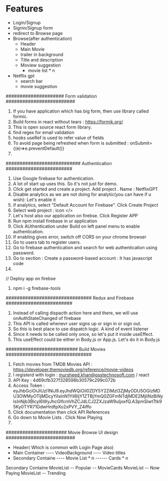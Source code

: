 # Features
- Login/Signup
 - Signin/Signup form
 - redirect to Browse page
- Browse(after authentication)
  - Header
  - Main Movie
   - trailer in background
   - Title and description
   - Moview suggestion
      - movie list * n
- Netflix gpt
  - search bar
   - movie suggestion

##################### Form validation #########################

1. If you have application which has big form, then use library called formic.
2. Build forms in react without tears : https://formik.org/    
3. This is open source react form library.
4. find regex for email validation  
5. hooks useRef is used to refer value of fields   
6. To avoid page being refreshed when form is submitted : onSubmit={(e)=>e.preventDefault()}
7. 

########################### Authentication ########################
1. Use Google firebase for authentication.
2. A lot of start up uses this. So it's not just for demo.
3. Click get started and create a project. Add project . Name : NetflixGPT
4. Disable analytics as we are not doing for analytic(you can have if u wish): Let's enable it
5. if analytics, select "Default Account for Firebase". Click Create Project
6. Select web project : icon </>
7. Let's host also our application on firebse. Click Register APP
8. Run npm install firebase in ur application
9. Click AUthentication under Build on left panel menu to enable authentication.
10. If enabling gives error, switch off CORS on your chrome browser
11. Go to users tab to register users.
12. Go to firebase authentication and search for web authentication using password.
13. Go to section : Create a password-based account : It has javascript code
14. 

// Deploy app on firebse
1. npm i -g firebase-tools

############################### Redux and Firebase ########################
1. Instead of calling dispacth action here and there, we will use onAuthStateChanged of firebase
2. This API is called whenevr user signs up or sign in or sign out.
3. So this is best place to use dispatch logic. A kind of event listener
4. Since it needs to be called only once, so let's put it inside useEffect.
5. This useEffect could be either in Body.js or App.js. Let's do it in Body.js

########################## Build Movies ###############################
1. Fetch movies from TMDB Movies API : https://developer.themoviedb.org/reference/movie-videos
2. I registerd with login : mursheed.khan@qsstechnosoft.com / react
3. API Key : 4d69cfb327f328598b30579c299c072b
4. Access Token : 
eyJhbGciOiJIUzI1NiJ9.eyJhdWQiOiI0ZDY5Y2ZiMzI3ZjMyODU5OGIzMDU3OWMyOTljMDcyYiIsInN1YiI6IjY1ZTBjYmQ0ZGFmNTdjMDE2MjliNzBiNyIsInNjb3BlcyI6WyJhcGlfcmVhZCJdLCJ2ZXJzaW9uIjoxfQ.A3pmSiwtTtk95Ky0TYR71GdwHrdfpXo2xPVY_Z4iffo
5. Click documentation then click API References 
6. Go down to Movie Lists . Click Now Playing
7.

###################### Movie Browse UI design #########################
- Header( Which is common with Login Page also)
- Main Container
---- VideoBackground
---- Video titles
- Secondary Containe
----  Movie List * n
------  Cards * n

Secondary Containe
  MovieList -- Popular
     -- MovieCards
  MovieList -- Now Paying
  MovieList -- Trending







